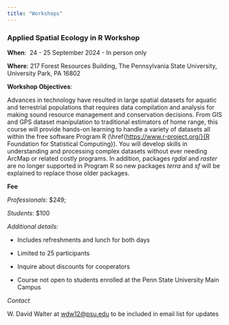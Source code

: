 ```yaml
---
title: "Workshops"
---
```


### Applied Spatial Ecology in R Workshop


**When**:  24 - 25 September 2024 - In person only

**Where**: 217 Forest Resources Building,
           The Pennsylvania State University,
           University Park, PA 16802

**Workshop Objectives**:

Advances in technology have resulted in large spatial datasets for aquatic and terrestrial populations that requires data compilation and analysis for making sound resource management and conservation decisions.  From GIS and GPS dataset manipulation to traditional estimators of home range, this course will provide hands-on learning to handle a variety of datasets all within the free software Program R (\href{https://www.r-project.org/}{R Foundation for Statistical Computing}).  You will develop skills in understanding and processing complex datasets without ever needing ArcMap or related costly programs. In addition, packages *rgdal* and *raster* are no longer supported in Program R so new packages *terra* and *sf* will be explained to replace those older packages.

**Fee**

*Professionals*: $249; 

*Students*: $100

*Additional details:*

- Includes refreshments and lunch for both days

- Limited to 25 participants

- Inquire about discounts for cooperators

- Course not open to students enrolled at the Penn State University Main Campus

*Contact*

W. David Walter at wdw12@psu.edu to be included in email list for updates

